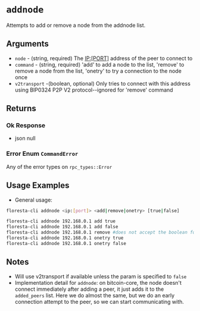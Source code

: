 # `addnode`

Attempts to add or remove a node from the addnode list.

## Arguments

* `node` - (string, required) The <IP:[PORT]> address of the peer to connect to
* `command` - (string, required) 'add' to add a node to the list, 'remove' to remove a node from the list, 'onetry' to try a connection to the node once
* `v2transport` -(boolean, optional) Only tries to connect with this address using BIP0324 P2P V2 protocol--ignored for 'remove' command

## Returns

### Ok Response

- json null

### Error Enum `CommandError`

Any of the error types on `rpc_types::Error`

## Usage Examples

* General usage:
```bash
floresta-cli addnode <ip:[port]> <add|remove|onetry> [true|false]
```

```bash
floresta-cli addnode 192.168.0.1 add true
floresta-cli addnode 192.168.0.1 add false
floresta-cli addnode 192.168.0.1 remove #does not accept the boolean for v2transport
floresta-cli addnode 192.168.0.1 onetry true
floresta-cli addnode 192.168.0.1 onetry false
```

## Notes

- Will use v2transport if available unless the param is specified to `false`
- Implementation detail for `addnode`: on bitcoin-core, the node doesn't connect immediately after adding a peer, it just adds it to the `added_peers` list. Here we do almost the same, but we do an early connection attempt to the peer, so we can start communicating with.
